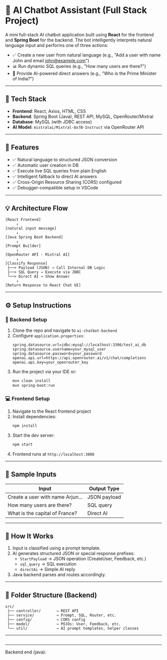 # 🧐 AI Chatbot Assistant (Full Stack Project)

A mini full-stack AI chatbot application built using **React** for the frontend and **Spring Boot** for the backend. The bot intelligently interprets natural language input and performs one of three actions:

- ✅ Create a new user from natural language (e.g., "Add a user with name John and email [john@example.com](mailto:john@example.com)")
- 📊 Run dynamic SQL queries (e.g., "How many users are there?")
- 💬 Provide AI-powered direct answers (e.g., "Who is the Prime Minister of India?")

---

## 🚀 Tech Stack

- **Frontend**: React, Axios, HTML, CSS
- **Backend**: Spring Boot (Java), REST API, MySQL, OpenRouter/Mixtral
- **Database**: MySQL (with JDBC access)
- **AI Model**: `mistralai/Mixtral-8x7B-Instruct` via OpenRouter API

---

## 📌 Features

- ✅ Natural language to structured JSON conversion
- ✅ Automatic user creation in DB
- ✅ Execute live SQL queries from plain English
- ✅ Intelligent fallback to direct AI answers
- ✅ Cross-Origin Resource Sharing (CORS) configured
- ✅ Debugger-compatible setup in VSCode

---

## 💡 Architecture Flow

```plaintext
[React Frontend]
     ↓
[natural input message]
     ↓
[Java Spring Boot Backend]
     ↓
[Prompt Builder]
     ↓
[OpenRouter API - Mixtral AI]
     ↓
[Classify Response]
 ├──> Payload (JSON) → Call Internal DB Logic
 ├──> SQL Query → Execute via JDBC
 └──> Direct AI → Show Answer
     ↓
[Return Response to React Chat UI]
```

---

## ⚙️ Setup Instructions

### 🔧 Backend Setup

1. Clone the repo and navigate to `ai-chatbot-backend`
2. Configure `application.properties`:
   ```properties
   spring.datasource.url=jdbc:mysql://localhost:3306/test_ai_db
   spring.datasource.username=your_mysql_user
   spring.datasource.password=your_password
   openai.api.url=https://api.openrouter.ai/v1/chat/completions
   openai.api.key=your_openrouter_key
   ```
3. Run the project via your IDE or:
   ```bash
   mvn clean install
   mvn spring-boot:run
   ```

### 💻 Frontend Setup

1. Navigate to the React frontend project
2. Install dependencies:
   ```bash
   npm install
   ```
3. Start the dev server:
   ```bash
   npm start
   ```
4. Frontend runs at `http://localhost:3000`

---

## 🧰 Sample Inputs

| Input                            | Output Type  |
| -------------------------------- | ------------ |
| Create a user with name Arjun... | JSON payload |
| How many users are there?        | SQL query    |
| What is the capital of France?   | Direct AI    |

---

## 📄 How It Works

1. Input is classified using a prompt template.
2. AI generates structured JSON or special response prefixes:
   - `StartPayload` → JSON operation (CreateUser, Feedback, etc.)
   - `sql_query` → SQL execution
   - `directAi` → Simple AI reply
3. Java backend parses and routes accordingly.

---

## 📁 Folder Structure (Backend)

```
src/
 ├── controller/       → REST API
 ├── service/          → Prompt, SQL, Router, etc.
 ├── config/           → CORS config
 ├── model/            → POJOs: User, Feedback, etc.
 └── util/             → AI prompt templates, helper classes
```

---

##

---

Backend end (java):

